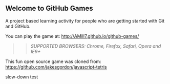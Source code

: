 ## Welcome to GitHub Games

A project based learning activity for people who are getting started with Git and GitHub.

You can play the game at: http://AMill7.github.io/github-games/

>> _*SUPPORTED BROWSERS*: Chrome, Firefox, Safari, Opera and IE9+_

This fun open source game was cloned from: https://github.com/jakesgordon/javascript-tetris

slow-down test